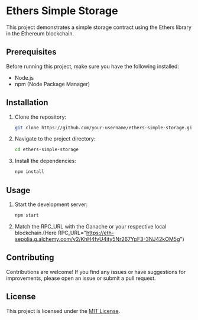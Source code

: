 # Ethers Simple Storage

This project demonstrates a simple storage contract using the Ethers library in the Ethereum blockchain.

## Prerequisites

Before running this project, make sure you have the following installed:

-   Node.js
-   npm (Node Package Manager)

## Installation

1. Clone the repository:

    ```bash
    git clone https://github.com/your-username/ethers-simple-storage.git
    ```

2. Navigate to the project directory:

    ```bash
    cd ethers-simple-storage
    ```

3. Install the dependencies:

    ```bash
    npm install
    ```

## Usage

1. Start the development server:

    ```bash
    npm start
    ```

2. Match the RPC_URL with the Ganache or your respective local blockchain.(Here RPC_URL="https://eth-sepolia.g.alchemy.com/v2/KhH4fvU4ity5Nr267YpF3-3NJ42kOM5g")

## Contributing

Contributions are welcome! If you find any issues or have suggestions for improvements, please open an issue or submit a pull request.

## License

This project is licensed under the [MIT License](LICENSE).
